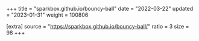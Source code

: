 +++
title = "sparkbox.github.io/bouncy-ball"
date = "2022-03-22"
updated = "2023-01-31"
weight = 100806

[extra]
source = "https://sparkbox.github.io/bouncy-ball/"
ratio = 3
size = 98
+++
